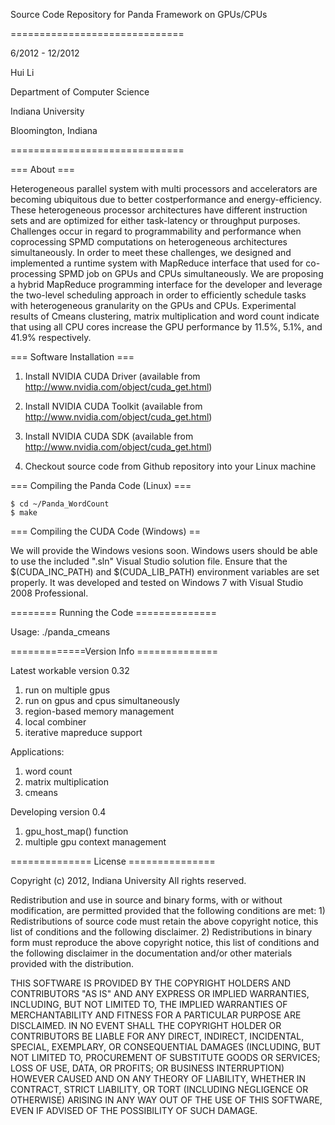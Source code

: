 Source Code Repository for Panda Framework on GPUs/CPUs

==============================

6/2012 - 12/2012

Hui Li

Department of Computer Science

Indiana University

Bloomington, Indiana

==============================

=== About ===

Heterogeneous parallel system with multi processors and accelerators are becoming ubiquitous due to better costperformance
and energy-efficiency. These heterogeneous processor architectures have different instruction sets and are optimized
for either task-latency or throughput purposes. Challenges occur in regard to programmability and performance when coprocessing SPMD computations on heterogeneous architectures simultaneously. In order to meet these challenges, we designed and implemented a runtime system with MapReduce interface that used for co-processing SPMD job on GPUs and CPUs simultaneously. We are proposing a hybrid MapReduce programming interface for the developer and leverage the two-level scheduling approach in order to efficiently schedule tasks with heterogeneous granularity on the GPUs and CPUs. Experimental results of Cmeans clustering, matrix multiplication and word count indicate that using all CPU cores increase the GPU performance by 11.5%, 5.1%, and 41.9% respectively. 

=== Software Installation ===

1) Install NVIDIA CUDA Driver (available from http://www.nvidia.com/object/cuda_get.html)

2) Install NVIDIA CUDA Toolkit (available from http://www.nvidia.com/object/cuda_get.html)

3) Install NVIDIA CUDA SDK (available from http://www.nvidia.com/object/cuda_get.html)

4) Checkout source code from Github repository into your Linux machine


=== Compiling the Panda Code (Linux) ===

    $ cd ~/Panda_WordCount
    $ make

=== Compiling the CUDA Code (Windows) ==

We will provide the Windows vesions soon. Windows users should be able to use the included ".sln" Visual Studio solution file. Ensure that the $(CUDA_INC_PATH) and $(CUDA_LIB_PATH) environment variables are set properly. It was developed and tested on Windows 7 with Visual Studio 2008 Professional.

======== Running the Code ==============

Usage: 
    ./panda_cmeans

=============Version Info ==============

Latest workable version 0.32

  1) run on multiple gpus
  2) run on gpus and cpus simultaneously
  3) region-based memory management
  4) local combiner
  5) iterative mapreduce support

Applications:

  1) word count
  2) matrix multiplication
  3) cmeans


Developing version 0.4

  1) gpu_host_map() function
  2) multiple gpu context management


============== License ===============

Copyright (c) 2012, Indiana University  All rights reserved.

Redistribution and use in source and binary forms, with or without modification, are permitted provided that the following conditions are met: 1) Redistributions of source code must retain the above copyright notice, this list of conditions and the following disclaimer. 2) Redistributions in binary form must reproduce the above copyright notice, this list of conditions and the following disclaimer in the documentation and/or other materials provided with the distribution.

THIS SOFTWARE IS PROVIDED BY THE COPYRIGHT HOLDERS AND CONTRIBUTORS "AS IS" AND ANY EXPRESS OR IMPLIED WARRANTIES, INCLUDING, BUT NOT LIMITED TO, THE IMPLIED WARRANTIES OF MERCHANTABILITY AND FITNESS FOR A PARTICULAR PURPOSE ARE DISCLAIMED. IN NO EVENT SHALL THE COPYRIGHT HOLDER OR CONTRIBUTORS BE LIABLE FOR ANY DIRECT, INDIRECT, INCIDENTAL, SPECIAL, EXEMPLARY, OR CONSEQUENTIAL DAMAGES (INCLUDING, BUT NOT LIMITED TO, PROCUREMENT OF SUBSTITUTE GOODS OR SERVICES; LOSS OF USE, DATA, OR PROFITS; OR BUSINESS INTERRUPTION) HOWEVER CAUSED AND ON ANY THEORY OF LIABILITY, WHETHER IN CONTRACT, STRICT LIABILITY, OR TORT (INCLUDING NEGLIGENCE OR OTHERWISE) ARISING IN ANY WAY OUT OF THE USE OF THIS SOFTWARE, EVEN IF ADVISED OF THE POSSIBILITY OF SUCH DAMAGE.
